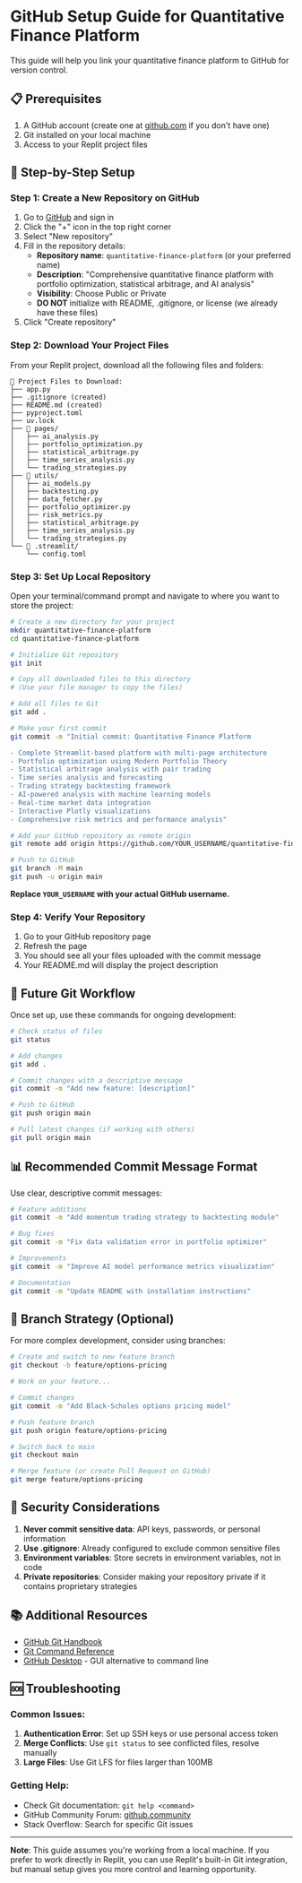 # GitHub Setup Guide for Quantitative Finance Platform

This guide will help you link your quantitative finance platform to GitHub for version control.

## 📋 Prerequisites

1. A GitHub account (create one at [github.com](https://github.com) if you don't have one)
2. Git installed on your local machine
3. Access to your Replit project files

## 🚀 Step-by-Step Setup

### Step 1: Create a New Repository on GitHub

1. Go to [GitHub](https://github.com) and sign in
2. Click the "+" icon in the top right corner
3. Select "New repository"
4. Fill in the repository details:
   - **Repository name**: `quantitative-finance-platform` (or your preferred name)
   - **Description**: "Comprehensive quantitative finance platform with portfolio optimization, statistical arbitrage, and AI analysis"
   - **Visibility**: Choose Public or Private
   - **DO NOT** initialize with README, .gitignore, or license (we already have these files)
5. Click "Create repository"

### Step 2: Download Your Project Files

From your Replit project, download all the following files and folders:

```
📁 Project Files to Download:
├── app.py
├── .gitignore (created)
├── README.md (created)
├── pyproject.toml
├── uv.lock
├── 📁 pages/
│   ├── ai_analysis.py
│   ├── portfolio_optimization.py
│   ├── statistical_arbitrage.py
│   ├── time_series_analysis.py
│   └── trading_strategies.py
├── 📁 utils/
│   ├── ai_models.py
│   ├── backtesting.py
│   ├── data_fetcher.py
│   ├── portfolio_optimizer.py
│   ├── risk_metrics.py
│   ├── statistical_arbitrage.py
│   ├── time_series_analysis.py
│   └── trading_strategies.py
└── 📁 .streamlit/
    └── config.toml
```

### Step 3: Set Up Local Repository

Open your terminal/command prompt and navigate to where you want to store the project:

```bash
# Create a new directory for your project
mkdir quantitative-finance-platform
cd quantitative-finance-platform

# Initialize Git repository
git init

# Copy all downloaded files to this directory
# (Use your file manager to copy the files)

# Add all files to Git
git add .

# Make your first commit
git commit -m "Initial commit: Quantitative Finance Platform

- Complete Streamlit-based platform with multi-page architecture
- Portfolio optimization using Modern Portfolio Theory
- Statistical arbitrage analysis with pair trading
- Time series analysis and forecasting
- Trading strategy backtesting framework
- AI-powered analysis with machine learning models
- Real-time market data integration
- Interactive Plotly visualizations
- Comprehensive risk metrics and performance analysis"

# Add your GitHub repository as remote origin
git remote add origin https://github.com/YOUR_USERNAME/quantitative-finance-platform.git

# Push to GitHub
git branch -M main
git push -u origin main
```

**Replace `YOUR_USERNAME` with your actual GitHub username.**

### Step 4: Verify Your Repository

1. Go to your GitHub repository page
2. Refresh the page
3. You should see all your files uploaded with the commit message
4. Your README.md will display the project description

## 🔧 Future Git Workflow

Once set up, use these commands for ongoing development:

```bash
# Check status of files
git status

# Add changes
git add .

# Commit changes with a descriptive message
git commit -m "Add new feature: [description]"

# Push to GitHub
git push origin main

# Pull latest changes (if working with others)
git pull origin main
```

## 📊 Recommended Commit Message Format

Use clear, descriptive commit messages:

```bash
# Feature additions
git commit -m "Add momentum trading strategy to backtesting module"

# Bug fixes
git commit -m "Fix data validation error in portfolio optimizer"

# Improvements
git commit -m "Improve AI model performance metrics visualization"

# Documentation
git commit -m "Update README with installation instructions"
```

## 🌿 Branch Strategy (Optional)

For more complex development, consider using branches:

```bash
# Create and switch to new feature branch
git checkout -b feature/options-pricing

# Work on your feature...

# Commit changes
git commit -m "Add Black-Scholes options pricing model"

# Push feature branch
git push origin feature/options-pricing

# Switch back to main
git checkout main

# Merge feature (or create Pull Request on GitHub)
git merge feature/options-pricing
```

## 🔐 Security Considerations

1. **Never commit sensitive data**: API keys, passwords, or personal information
2. **Use .gitignore**: Already configured to exclude common sensitive files
3. **Environment variables**: Store secrets in environment variables, not in code
4. **Private repositories**: Consider making your repository private if it contains proprietary strategies

## 📚 Additional Resources

- [GitHub Git Handbook](https://guides.github.com/introduction/git-handbook/)
- [Git Command Reference](https://git-scm.com/docs)
- [GitHub Desktop](https://desktop.github.com/) - GUI alternative to command line

## 🆘 Troubleshooting

### Common Issues:

1. **Authentication Error**: Set up SSH keys or use personal access token
2. **Merge Conflicts**: Use `git status` to see conflicted files, resolve manually
3. **Large Files**: Use Git LFS for files larger than 100MB

### Getting Help:
- Check Git documentation: `git help <command>`
- GitHub Community Forum: [github.community](https://github.community)
- Stack Overflow: Search for specific Git issues

---

**Note**: This guide assumes you're working from a local machine. If you prefer to work directly in Replit, you can use Replit's built-in Git integration, but manual setup gives you more control and learning opportunity.